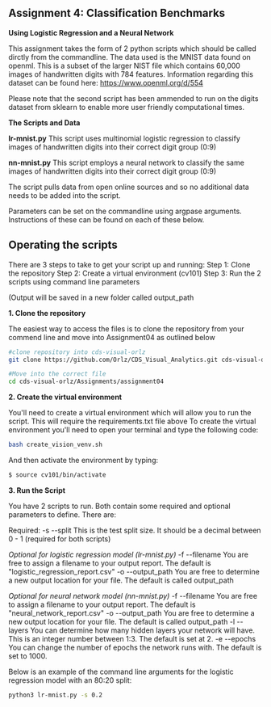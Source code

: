 
## Assignment 4: Classification Benchmarks


**Using Logistic Regression and a Neural Network**

This assignment takes the form of 2 python scripts which should be called dirctly from the commandline. The data used is the MNIST data found on openml. 
This is a subset of the larger NIST file which contains 60,000 images of handwritten digits with 784 features. 
Information regarding this dataset can be found here: https://www.openml.org/d/554

Please note that the second script has been ammended to run on the digits dataset from sklearn to enable more user friendly computational times. 


__The Scripts and Data__ 

**lr-mnist.py**  This script uses multinomial logistic regression to classify images of handwritten digits into their correct digit group (0:9)


**nn-mnist.py**  This script employs a neural network to classify the same images of handwritten digits into their correct digit group (0:9)


The script pulls data from open online sources and so no additional data needs to be added into the script. 

Parameters can be set on the commandline using argpase arguments. Instructions of these can be found on each of these below. 

## Operating the scripts

There are 3 steps to take to get your script up and running: 
Step 1: Clone the repository
Step 2: Create a virtual environment (cv101) 
Step 3: Run the 2 scripts using command line parameters 

(Output will be saved in a new folder called output_path


__1. Clone the repository__ 

The easiest way to access the files is to clone the repository from your commend line and move into Assignment04 as outlined below 

```bash
#clone repository into cds-visual-orlz
git clone https://github.com/Orlz/CDS_Visual_Analytics.git cds-visual-orlz

#Move into the correct file 
cd cds-visual-orlz/Assignments/assignment04
```

__2. Create the virtual environment__

You'll need to create a virtual environment which will allow you to run the script. This will require the requirements.txt file above 
To create the virtual environment you'll need to open your terminal and type the following code: 

```bash
bash create_vision_venv.sh
```
And then activate the environment by typing: 
```bash
$ source cv101/bin/activate
```


__3. Run the Script__

You have 2 scripts to run. Both contain some required and optional parameters to define. There are: 

Required: 
-s --split  This is the test split size. It should be a decimal between 0 - 1  (required for both scripts) 

_Optional for logistic regression model (lr-mnist.py)_
-f --filename   You are free to assign a filename to your output report. The default is "logistic_regression_report.csv"
-o --output_path   You are free to determine a new output location for your file. The default is called output_path 

_Optional for neural network model (nn-mnist.py)_
-f --filename       You are free to assign a filename to your output report. The default is "neural_network_report.csv"
-o --output_path    You are free to determine a new output location for your file. The default is called output_path
-l --layers         You can determine how many hidden layers your network will have. This is an integer number between 1:3. The default is set at 2. 
-e --epochs         You can change the number of epochs the network runs with. The default is set to 1000.  


Below is an example of the command line arguments for the logistic regression model with an 80:20 split: 

```bash
python3 lr-mnist.py -s 0.2 
```






